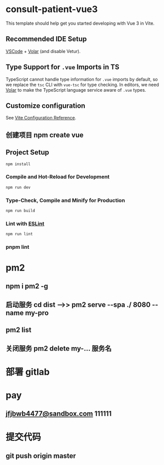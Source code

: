 # consult-patient-vue3

This template should help get you started developing with Vue 3 in Vite.

## Recommended IDE Setup

[VSCode](https://code.visualstudio.com/) + [Volar](https://marketplace.visualstudio.com/items?itemName=Vue.volar) (and disable Vetur).

## Type Support for `.vue` Imports in TS

TypeScript cannot handle type information for `.vue` imports by default, so we replace the `tsc` CLI with `vue-tsc` for type checking. In editors, we need [Volar](https://marketplace.visualstudio.com/items?itemName=Vue.volar) to make the TypeScript language service aware of `.vue` types.

## Customize configuration

See [Vite Configuration Reference](https://vitejs.dev/config/).

## 创建项目 npm create vue

## Project Setup

```sh
npm install
```

### Compile and Hot-Reload for Development

```sh
npm run dev
```

### Type-Check, Compile and Minify for Production

```sh
npm run build
```

### Lint with [ESLint](https://eslint.org/)

```sh
npm run lint
```

### pnpm lint


# pm2
## npm i pm2 -g
## 启动服务  cd dist  -->>  pm2 serve --spa ./ 8080 --name my-pro
## pm2 list
## 关闭服务 pm2 delete my-...  服务名


# 部署  gitlab

# pay

## jfjbwb4477@sandbox.com    111111


# 提交代码 
## git push origin master
